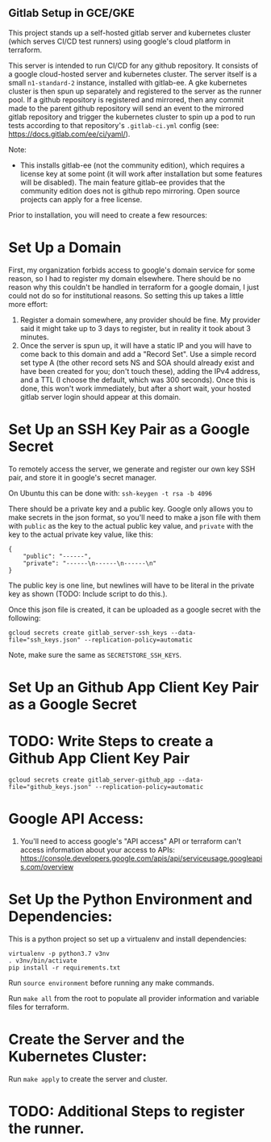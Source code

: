 ## Gitlab Setup in GCE/GKE

This project stands up a self-hosted gitlab server and kubernetes cluster (which serves CI/CD test runners) using google's cloud platform in terraform.

This server is intended to run CI/CD for any github repository.  It consists of a google cloud-hosted server and kubernetes cluster.  The server itself is a small `n1-standard-2` instance, installed with gitlab-ee.  A gke kubernetes cluster is then spun up separately and registered to the server as the runner pool.  If a github repository is registered and mirrored, then any commit made to the parent github repository will send an event to the mirrored gitlab repository and trigger the kubernetes cluster to spin up a pod to run tests according to that repository's `.gitlab-ci.yml` config (see: https://docs.gitlab.com/ee/ci/yaml/).

Note:
 - This installs gitlab-ee (not the community edition), which requires a license key at some point (it will work after installation but some features will be disabled).  The main feature gitlab-ee provides that the community edition does not is github repo mirroring.  Open source projects can apply for a free license.

Prior to installation, you will need to create a few resources:

# Set Up a Domain
First, my organization forbids access to google's domain service for some reason, so I had to register my domain elsewhere.  There should be no reason why this couldn't be handled in terraform for a google domain, I just could not do so for institutional reasons.  So setting this up takes a little more effort:

1. Register a domain somewhere, any provider should be fine.  My provider said it might take up to 3 days to register, but in reality it took about 3 minutes.
1. Once the server is spun up, it will have a static IP and you will have to come back to this domain and add a "Record Set".  Use a simple record set type A (the other record sets NS and SOA should already exist and have been created for you; don't touch these), adding the IPv4 address, and a TTL (I choose the default, which was 300 seconds).  Once this is done, this won't work immediately, but after a short wait, your hosted gitlab server login should appear at this domain.

# Set Up an SSH Key Pair as a Google Secret
To remotely access the server, we generate and register our own key SSH pair, and store it in google's secret manager.

On Ubuntu this can be done with: `ssh-keygen -t rsa -b 4096`

There should be a private key and a public key.  Google only allows you to make secrets in the json format, so you'll need to make a json file with them with `public` as the key to the actual public key value, and `private` with the key to the actual private key value, like this:

```
{
    "public": "------",
    "private": "------\n------\n------\n" 
}
```

The public key is one line, but newlines will have to be literal in the private key as shown (TODO: Include script to do this.).

Once this json file is created, it can be uploaded as a google secret with the following:

```
gcloud secrets create gitlab_server-ssh_keys --data-file="ssh_keys.json" --replication-policy=automatic
```

Note, make sure the same as `SECRETSTORE_SSH_KEYS`.

# Set Up an Github App Client Key Pair as a Google Secret

# TODO: Write Steps to create a Github App Client Key Pair

```
gcloud secrets create gitlab_server-github_app --data-file="github_keys.json" --replication-policy=automatic
```

# Google API Access:
1. You'll need to access google's "API access" API or terraform can't access information about your access to APIs: https://console.developers.google.com/apis/api/serviceusage.googleapis.com/overview

# Set Up the Python Environment and Dependencies:
This is a python project so set up a virtualenv and install dependencies:

    virtualenv -p python3.7 v3nv
    . v3nv/bin/activate
    pip install -r requirements.txt

Run `source environment` before running any make commands.

Run `make all` from the root to populate all provider information and variable files for terraform.

# Create the Server and the Kubernetes Cluster:

Run `make apply` to create the server and cluster.

# TODO: Additional Steps to register the runner.
